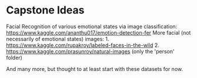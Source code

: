 # Capstone Ideas

Facial Recognition of various emotional states via image classification: https://www.kaggle.com/ananthu017/emotion-detection-fer
    More facial (not necessarily of emotional states) images: 
    1. https://www.kaggle.com/rupakroy/labeled-faces-in-the-wild
    2. https://www.kaggle.com/prasunroy/natural-images (only the 'person' folder)
   
And many more, but thought to at least start with these datasets for now.
    
    